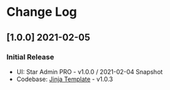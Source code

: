 # Change Log

## [1.0.0] 2021-02-05
### Initial Release

- UI: Star Admin PRO - v1.0.0 / 2021-02-04 Snapshot
- Codebase: [Jinja Template](https://github.com/app-generator/theme-jinja2/releases) - v1.0.3

